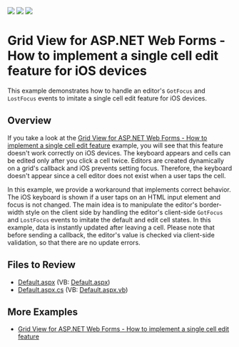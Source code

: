 <!-- default badges list -->
![](https://img.shields.io/endpoint?url=https://codecentral.devexpress.com/api/v1/VersionRange/128540886/13.1.4%2B)
[![](https://img.shields.io/badge/Open_in_DevExpress_Support_Center-FF7200?style=flat-square&logo=DevExpress&logoColor=white)](https://supportcenter.devexpress.com/ticket/details/E4600)
[![](https://img.shields.io/badge/📖_How_to_use_DevExpress_Examples-e9f6fc?style=flat-square)](https://docs.devexpress.com/GeneralInformation/403183)
<!-- default badges end -->
# Grid View for ASP.NET Web Forms - How to implement a single cell edit feature for iOS devices

This example demonstrates how to handle an editor's `GotFocus` and `LostFocus` events to imitate a single cell edit feature for iOS devices.

## Overview

If you take a look at the [Grid View for ASP.NET Web Forms - How to implement a single cell edit feature](https://github.com/DevExpress-Examples/asp-net-web-forms-grid-single-cell-editing) example, you will see that this feature doesn't work correctly on iOS devices. The keyboard appears and cells can be edited only after you click a cell twice. Editors are created dynamically on a grid's callback and iOS prevents setting focus. Therefore, the keyboard doesn't appear since a cell editor does not exist when a user taps the cell.

In this example, we provide a workaround that implements correct behavior. The iOS keyboard is shown if a user taps on an HTML input element and focus is not changed. The main idea is to manipulate the editor's border-width style on the client side by handling the editor's client-side `GotFocus` and `LostFocus` events to imitate the default and edit cell states. In this example, data is instantly updated after leaving a cell. Please note that before sending a callback, the editor's value is checked via client-side validation, so that there are no update errors.

## Files to Review

* [Default.aspx](./CS/WebSite/Default.aspx) (VB: [Default.aspx](./VB/WebSite/Default.aspx))
* [Default.aspx.cs](./CS/WebSite/Default.aspx.cs) (VB: [Default.aspx.vb](./VB/WebSite/Default.aspx.vb))

## More Examples

* [Grid View for ASP.NET Web Forms - How to implement a single cell edit feature](https://github.com/DevExpress-Examples/asp-net-web-forms-grid-single-cell-editing)

